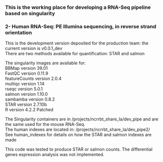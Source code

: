 ### This is the working place for developing a RNA-Seq pipeline based on singularity

### 2- Human RNA-Seq: PE Illumina sequencing, in reverse strand orientation

This is the development version deposited for the production team: the current version is v0.0.1_dev  
There are two methods available for quantification: STAR and salmon  

The singularity images are available for:  
BBMap version 39.01  
FastQC version 0.11.9  
featureCounts version 2.0.4  
multiqc version 1.14  
rseqc version 5.0.1  
salmon version 1.10.0  
sambamba version 0.8.2  
STAR version 2.7.10b  
R version 4.2.2 Patched  

The Singularity containers are in /projects/ncrrbt_share_la/dev_pipe and are the same used for the mouse RNA-Seq.  
The human indexes are located in: /projects/ncrrbt_share_la/dev_pipe2/  
See human_indexes for details on how the STAR and salmon indexes are made  

This code was tested to produce STAR or salmon counts. The differential genes expression analysis was not implemented.  

